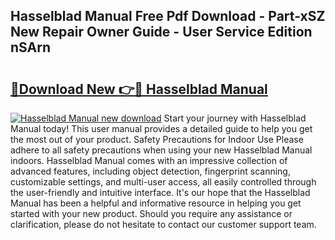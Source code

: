 ## Hasselblad Manual Free Pdf Download - Part-xSZ New Repair Owner Guide - User Service Edition nSArn

# <h2><a href="http://bc35459.oget.top/?id=Hasselblad+Manual">🔗Download New 👉🔴 Hasselblad Manual</a></h2>

[![Hasselblad Manual new download](https://i.imgur.com/5g1atiW.png)](http://bc35459.oget.top/?id=Hasselblad+Manual)
Start your journey with Hasselblad Manual today! This user manual provides a detailed guide to help you get the most out of your product. Safety Precautions for Indoor Use Please adhere to all safety precautions when using your new Hasselblad Manual indoors. Hasselblad Manual comes with an impressive collection of advanced features, including object detection, fingerprint scanning, customizable settings, and multi-user access, all easily controlled through the user-friendly and intuitive interface. It's our hope that the Hasselblad Manual has been a helpful and informative resource in helping you get started with your new product. Should you require any assistance or clarification, please do not hesitate to contact our customer support team.
